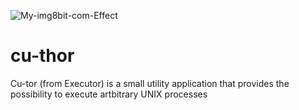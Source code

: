 ![My-img8bit-com-Effect](https://user-images.githubusercontent.com/5039095/126383608-518b4565-4ef4-4b48-b551-07832ad8d968.jpg)

# cu-thor

Cu-tor (from Executor) is a small utility application that provides the possibility to execute artbitrary UNIX processes
